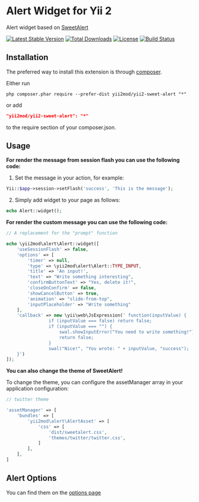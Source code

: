 Alert Widget for Yii 2
======================
Alert widget based on [SweetAlert](http://t4t5.github.io/sweetalert/)

[![Latest Stable Version](https://poser.pugx.org/yii2mod/yii2-sweet-alert/v/stable)](https://packagist.org/packages/yii2mod/yii2-sweet-alert) [![Total Downloads](https://poser.pugx.org/yii2mod/yii2-sweet-alert/downloads)](https://packagist.org/packages/yii2mod/yii2-sweet-alert) [![License](https://poser.pugx.org/yii2mod/yii2-sweet-alert/license)](https://packagist.org/packages/yii2mod/yii2-sweet-alert)
[![Build Status](https://travis-ci.org/yii2mod/yii2-sweet-alert.svg?branch=master)](https://travis-ci.org/yii2mod/yii2-sweet-alert)

Installation 
------------

The preferred way to install this extension is through [composer](http://getcomposer.org/download/).

Either run

```
php composer.phar require --prefer-dist yii2mod/yii2-sweet-alert "*"
```

or add

```json
"yii2mod/yii2-sweet-alert": "*"
```

to the require section of your composer.json.

Usage
-------

**For render the message from session flash you can use the following code:**

1) Set the message in your action, for example:

```php
Yii::$app->session->setFlash('success', 'This is the message');
```

2) Simply add widget to your page as follows:
```php
echo Alert::widget();
```

**For render the custom message you can use the following code:**
```php
// A replacement for the "prompt" function

echo \yii2mod\alert\Alert::widget([
    'useSessionFlash' => false,
    'options' => [
        'timer' => null,
        'type' => \yii2mod\alert\Alert::TYPE_INPUT,
        'title' => 'An input!',
        'text' => "Write something interesting",
        'confirmButtonText' => "Yes, delete it!",
        'closeOnConfirm' => false,
        'showCancelButton' => true,
        'animation' => "slide-from-top",
        'inputPlaceholder' => "Write something"
    ],
    'callback' => new \yii\web\JsExpression(' function(inputValue) { 
                if (inputValue === false) return false;      
                if (inputValue === "") { 
                    swal.showInputError("You need to write something!");     
                    return false;   
                }      
                swal("Nice!", "You wrote: " + inputValue, "success"); 
    }')
]);
```

**You can also change the theme of SweetAlert!**

To change the theme, you can configure the assetManager array in your application configuration:
```php
// twitter theme

'assetManager' => [
    'bundles' => [
        'yii2mod\alert\AlertAsset' => [
            'css' => [
                'dist/sweetalert.css',
                'themes/twitter/twitter.css',
            ]
        ],
    ],
]
```

Alert Options 
----------------
You can find them on the [options page](http://t4t5.github.io/sweetalert/)
